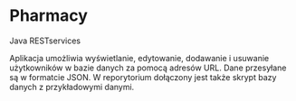 # Pharmacy
Java RESTservices 

Aplikacja umożliwia wyświetlanie, edytowanie, dodawanie i usuwanie użytkowników w bazie danych za pomocą adresów URL. Dane przesyłane są w
formatcie JSON. 
W reporytorium dołączony jest także skrypt bazy danych z przykładowymi danymi.
